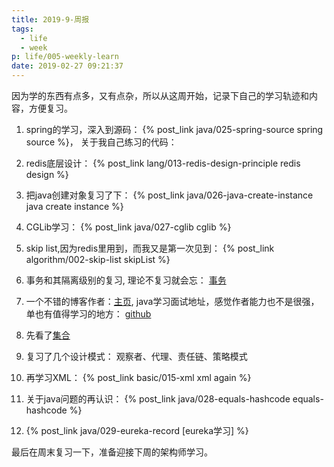 ```yaml
---
title: 2019-9-周报
tags:
  - life
  - week
p: life/005-weekly-learn
date: 2019-02-27 09:21:37
---
```


因为学的东西有点多，又有点杂，所以从这周开始，记录下自己的学习轨迹和内容，方便复习。

1. spring的学习，深入到源码： {% post_link java/025-spring-source spring source %}， 关于我自己练习的代码：[]()

2. redis底层设计： {% post_link lang/013-redis-design-principle redis design %}

3. 把java创建对象复习了下： {% post_link java/026-java-create-instance java create instance %}

4. CGLib学习： {% post_link java/027-cglib cglib %}

5. skip list,因为redis里用到，而我又是第一次见到： {% post_link algorithm/002-skip-list skipList %}

6. 事务和其隔离级别的复习, 理论不复习就会忘： [事务](https://juejin.im/post/5b00c52ef265da0b95276091)

7. 一个不错的博客作者：[主页](https://juejin.im/user/59fbb2daf265da4319559f3a/posts), java学习面试地址，感觉作者能力也不是很强，单也有值得学习的地方： [github](https://github.com/Snailclimb/JavaGuide)
  1. 先看了[集合](https://github.com/Snailclimb/JavaGuide#java-%E9%9B%86%E5%90%88%E6%A1%86%E6%9E%B6)

8. 复习了几个设计模式： 观察者、代理、责任链、策略模式

9. 再学习XML： {% post_link basic/015-xml xml again %}

10. 关于java问题的再认识： {% post_link java/028-equals-hashcode equals-hashcode %}

11. {% post_link java/029-eureka-record [eureka学习] %}

最后在周末复习一下，准备迎接下周的架构师学习。
